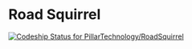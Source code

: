 Road Squirrel
===========

[ ![Codeship Status for PillarTechnology/RoadSquirrel](https://codeship.io/projects/481d1d90-2584-0132-5601-76bec1757a7f/status)](https://codeship.io/projects/37196)
